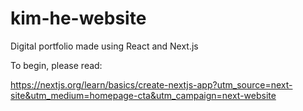 # kim-he-website
Digital portfolio made using React and Next.js

To begin, please read:

https://nextjs.org/learn/basics/create-nextjs-app?utm_source=next-site&utm_medium=homepage-cta&utm_campaign=next-website

